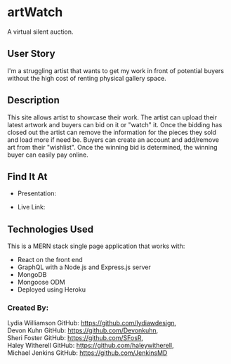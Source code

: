 # artWatch

A virtual silent auction.

## User Story

I'm a struggling artist that wants to get my work in front of potential buyers without the high cost of renting physical gallery space. 

## Description

This site allows artist to showcase their work. The artist can upload their latest artwork and buyers can bid on it or "watch" it. Once the bidding has closed out the artist can remove the information for the pieces they sold and load more if need be. Buyers can create an account and add/remove art from their "wishlist". Once the winning bid is determined, the winning buyer can easily pay online. 

## Find It At

* Presentation:
 
* Live Link:

## Technologies Used

This is a MERN stack single page application that works with:
* React on the front end
* GraphQL with a Node.js and Express.js server
* MongoDB 
* Mongoose ODM
* Deployed using Heroku

### Created By:
Lydia Williamson  GitHub: https://github.com/lydiawdesign, <br> 
Devon Kuhn  GitHub: https://github.com/Devonkuhn,  <br> 
Sheri Foster   GitHub: https://github.com/SFosR, <br> 
Haley Witherell   GitHub: https://github.com/haleywitherell, <br> 
Michael Jenkins   GitHub: https://github.com/JenkinsMD <br> 
